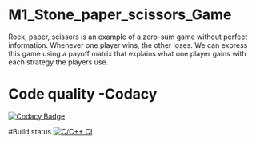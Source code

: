 # M1_Stone_paper_scissors_Game
Rock, paper, scissors is an example of a zero-sum game without perfect information. Whenever one player wins, the other loses. We can express this game using a payoff matrix that explains what one player gains with each strategy the players use.


# Code quality -Codacy
[![Codacy Badge](https://app.codacy.com/project/badge/Grade/3e7032887d654f3999b1c61c7f7cd849)](https://www.codacy.com/gh/KrishnaPrasad2606/M1_Stone_paper_scissors_Game/dashboard?utm_source=github.com&amp;utm_medium=referral&amp;utm_content=KrishnaPrasad2606/M1_Stone_paper_scissors_Game&amp;utm_campaign=Badge_Grade)


#Build status
[![C/C++ CI](https://github.com/KrishnaPrasad2606/M1_Stone_paper_scissors_Game/actions/workflows/c-cpp.yml/badge.svg)](https://github.com/KrishnaPrasad2606/M1_Stone_paper_scissors_Game/actions/workflows/c-cpp.yml)
